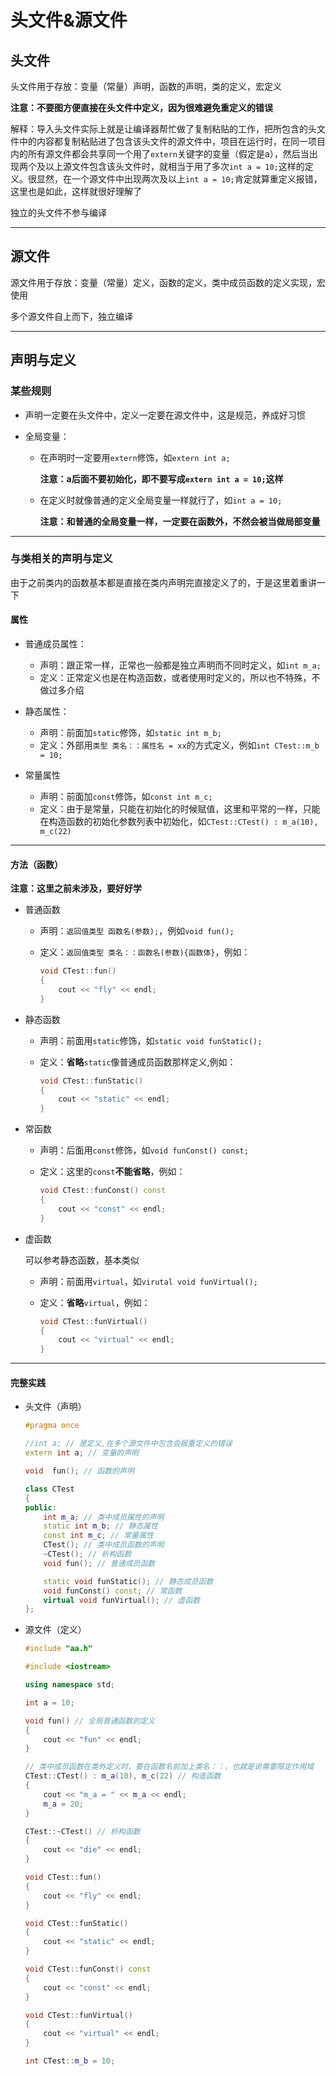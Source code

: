 # 头文件&源文件

## 头文件

头文件用于存放：变量（常量）声明，函数的声明，类的定义，宏定义

**注意：不要图方便直接在头文件中定义，因为很难避免重定义的错误**

解释：导入头文件实际上就是让编译器帮忙做了复制粘贴的工作，把所包含的头文件中的内容都复制粘贴进了包含该头文件的源文件中，项目在运行时，在同一项目内的所有源文件都会共享同一个用了`extern`关键字的变量（假定是a），然后当出现两个及以上源文件包含该头文件时，就相当于用了多次`int a = 10;`这样的定义。很显然，在一个源文件中出现两次及以上`int a = 10;`肯定就算重定义报错，这里也是如此，这样就很好理解了

独立的头文件不参与编译

---

## 源文件

源文件用于存放：变量（常量）定义，函数的定义，类中成员函数的定义实现，宏使用

多个源文件自上而下，独立编译

---

## 声明与定义

### 某些规则

- 声明一定要在头文件中，定义一定要在源文件中，这是规范，养成好习惯

- 全局变量：

	- 在声明时一定要用`extern`修饰，如`extern int a;`

		**注意：a后面不要初始化，即不要写成`extern int a = 10;`这样**

	- 在定义时就像普通的定义全局变量一样就行了，如`int a = 10;`

		**注意：和普通的全局变量一样，一定要在函数外，不然会被当做局部变量**

---

### 与类相关的声明与定义

由于之前类内的函数基本都是直接在类内声明完直接定义了的，于是这里着重讲一下

#### 属性

- 普通成员属性：
	- 声明：跟正常一样，正常也一般都是独立声明而不同时定义，如`int m_a;`
	- 定义：正常定义也是在构造函数，或者使用时定义的，所以也不特殊，不做过多介绍
- 静态属性：
	- 声明：前面加`static`修饰，如`static int m_b;`
	- 定义：外部用`类型 类名：：属性名 = xx`的方式定义，例如`int CTest::m_b = 10;`

- 常量属性
	- 声明：前面加`const`修饰，如`const int m_c;`
	- 定义：由于是常量，只能在初始化的时候赋值，这里和平常的一样，只能在构造函数的初始化参数列表中初始化，如`CTest::CTest() : m_a(10), m_c(22)`

---

#### 方法（函数）

**注意：这里之前未涉及，要好好学**

- 普通函数

	- 声明：`返回值类型 函数名(参数);`，例如`void fun();`

	- 定义：`返回值类型 类名：：函数名(参数){函数体}`，例如：

		```c++
		void CTest::fun()
		{
			cout << "fly" << endl;
		}
		```

- 静态函数

	- 声明：前面用`static`修饰，如`static void funStatic();`

	- 定义：**省略**`static`像普通成员函数那样定义,例如：

		```c++
		void CTest::funStatic()
		{
			cout << "static" << endl;
		}
		```

- 常函数

	- 声明：后面用`const`修饰，如`void funConst() const;`

	- 定义：这里的`const`**不能省略**，例如：

		```c++
		void CTest::funConst() const
		{
			cout << "const" << endl;
		}
		```

- 虚函数

	可以参考静态函数，基本类似

	- 声明：前面用`virtual`，如`virutal void funVirtual();`

	- 定义：**省略**`virtual`，例如：

		```c++
		void CTest::funVirtual()
		{
			cout << "virtual" << endl;
		}
		```

---

#### 完整实践

- 头文件（声明）

	```c++
	#pragma once
	
	//int a; // 是定义,在多个源文件中包含会报重定义的错误
	extern int a; // 变量的声明
	
	void  fun(); // 函数的声明
	
	class CTest
	{
	public:
		int m_a; // 类中成员属性的声明
		static int m_b; // 静态属性
		const int m_c; // 常量属性
		CTest(); // 类中成员函数的声明
		~CTest(); // 析构函数
		void fun(); // 普通成员函数
	
		static void funStatic(); // 静态成员函数
		void funConst() const; // 常函数
		virtual void funVirtual(); // 虚函数
	};
	```

- 源文件（定义）

	```c++
	#include "aa.h"
	
	#include <iostream>
	
	using namespace std;
	
	int a = 10;
	
	void fun() // 全局普通函数的定义
	{
		cout << "fun" << endl;
	}
	
	// 类中成员函数在类外定义时，要在函数名前加上类名：：，也就是说需要限定作用域
	CTest::CTest() : m_a(10), m_c(22) // 构造函数
	{
		cout << "m_a = " << m_a << endl;
		m_a = 20;
	}
	
	CTest::~CTest() // 析构函数
	{
		cout << "die" << endl;
	}
	
	void CTest::fun()
	{
		cout << "fly" << endl;
	}
	
	void CTest::funStatic()
	{
		cout << "static" << endl;
	}
	
	void CTest::funConst() const
	{
		cout << "const" << endl;
	}
	
	void CTest::funVirtual()
	{
		cout << "virtual" << endl;
	}
	
	int CTest::m_b = 10;
	```

	
